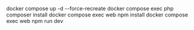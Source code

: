 docker compose up -d --force-recreate
docker compose exec php composer install
docker compose exec web npm install
docker compose exec web npm run dev